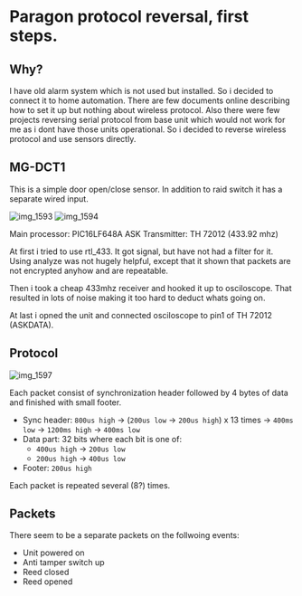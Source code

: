 # Paragon protocol reversal, first steps.

## Why?

I have old alarm system which is not used but installed. So i decided to connect it to home automation.
There are few documents online describing how to set it up but nothing about wireless protocol. Also there were few projects reversing serial protocol from base unit which would not work for me as i dont have those units operational. 
So i decided to reverse wireless protocol and use sensors directly.

## MG-DCT1
This is a simple door open/close sensor. In addition to raid switch it has a separate wired input.

![img_1593](https://cloud.githubusercontent.com/assets/202096/26530298/42be1f6e-43db-11e7-89d0-552427b719a7.jpg)
![img_1594](https://cloud.githubusercontent.com/assets/202096/26530300/44dd6f52-43db-11e7-8871-5177bb701b77.jpg)

Main processor: PIC16LF648A
ASK Transmitter: TH 72012 (433.92 mhz)

At first i tried to use rtl_433. It got signal, but have not had a filter for it. Using analyze was not hugely helpful, except that it shown that packets are not encrypted anyhow and are repeatable.

Then i took a cheap 433mhz receiver and hooked it up to osciloscope. That resulted in lots of noise making it too hard to deduct whats going on.

At last i opned the unit and connected osciloscope to pin1 of TH 72012 (ASKDATA).

## Protocol

![img_1597](https://cloud.githubusercontent.com/assets/202096/26530316/810cec82-43db-11e7-8d7e-ea9f72d7f89a.jpg)

Each packet consist of synchronization header followed by 4 bytes of data and finished with small footer.

* Sync header: `800us high` -> (`200us low` -> `200us high`) x 13 times -> `400ms low` -> `1200ms high` -> `400ms low`
* Data part: 32 bits where each bit is one of:
  - `400us high` -> `200us low`
  - `200us high` -> `400us low`
* Footer: `200us high`

Each packet is repeated several (8?) times.

## Packets

There seem to be a separate packets on the follwoing events:
- Unit powered on
- Anti tamper switch up
- Reed closed
- Reed opened

